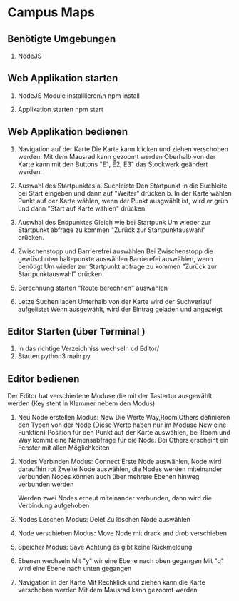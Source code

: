 # Campus Maps

## Benötigte Umgebungen
1. NodeJS 


## Web Applikation starten
1. NodeJS Module installlieren\n
    npm install 

2. Applikation starten
    npm start

## Web Applikation bedienen
1. Navigation auf der Karte
    Die Karte kann klicken und ziehen verschoben werden.
    Mit dem Mausrad kann gezoomt werden
    Oberhalb von der Karte kann mit den Buttons "E1, E2, E3" das Stockwerk geändert werden.

2. Auswahl des Startpunktes 
    a. Suchleiste
        Den Startpunkt in die Suchleite bei Start eingeben und dann auf "Weiter" drücken
    b. In der Karte wählen
        Punkt auf der Karte wählen, wenn der Punkt ausgwählt ist, wird er grün und dann "Start auf Karte wählen" drücken.

3. Auswhal des Endpunktes
    Gleich wie bei Startpunk 
    Um wieder zur Startpunkt abfrage zu kommen "Zurück zur Startpunktauswahl" drücken.

4. Zwischenstopp und Barrierefrei auswählen
    Bei Zwischenstopp die gewüschnten haltepunkte auswählen
    Barrierefei auswählen, wenn benötigt
    Um wieder zur Startpunkt abfrage zu kommen "Zurück zur Startpunktauswahl" drücken.

5. Berechnung starten
    "Route berechnen" auswählen

6. Letze Suchen laden
    Unterhalb von der Karte wird der Suchverlauf aufgelistet
    Wenn ausgewählt, wird der Eintrag geladen und angezeigt


## Editor Starten (über Terminal )
1. In das richtige Verzeichniss wechseln
    cd Editor/
1. Starten 
    python3 main.py

## Editor bedienen
Der Editor hat verschiedene Moduse die mit der Tastertur ausgewählt werden (Key steht in Klammer nebem den Modus)

1. Neu Node erstellen
    Modus: New 
    Die Werte Way,Room,Others definieren den Typen von der Node (Diese Werte haben nur im Moduse New eine Funktion)
    Position für den Punkt auf der Karte auswählen, bei Room und Way kommt eine Namensabfrage für die Node.
    Bei Others erscheint ein Fenster mit allen Möglichkeiten

2. Nodes Verbinden
    Modus: Connect
    Erste Node auswählen, Node wird daraufhin rot 
    Zweite Node auswählen, die Nodes werden miteinander verbunden
    Nodes können auch über mehrere Ebenen hinweg verbunden werden

    Werden zwei Nodes erneut miteinander verbunden, dann wird die Verbindung aufgehoben

3. Nodes Löschen 
    Modus: Delet 
    Zu löschen Node auswählen 

4. Node verschieben
    Modus: Move 
    Node mit drack and drob verschieben

5. Speicher
    Modus: Save
    Achtung es gibt keine Rückmeldung

6. Ebenen wechseln 
    Mit "y" wir eine Ebene nach oben gegangen 
    Mit "q" wird eine Ebene nach unten gegangen

7. Navigation in der Karte
    Mit Rechklick und ziehen kann die Karte verschoben werden
    Mit dem Mausrad kann gezoomt werden





